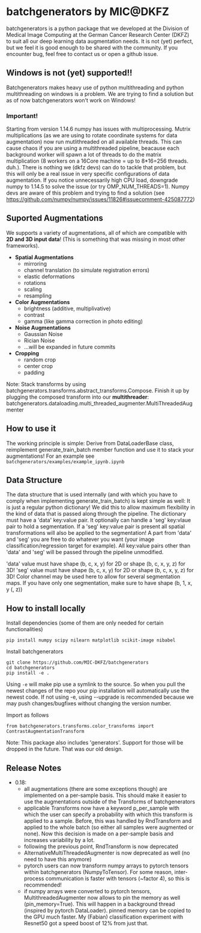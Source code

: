 # batchgenerators by MIC@DKFZ
batchgenerators is a python package that we developed at the Division of Medical Image Computing at the German Cancer
Research Center (DKFZ) to suit all our deep learning data augmentation needs.
It is not (yet) perfect, but we feel it is good enough to be shared with the community. If you encounter bug, feel free
to contact us or open a github issue.

## Windows is not (yet) supported!!
Batchgenerators makes heavy use of python multithreading and python multithreading on windows is a problem. We are trying to find a solution but as of now batchgenerators won't work on Windows!

### Important!
Starting from version 1.14.6 numpy has issues with multiprocessing. Mutrix multiplications (as we are using 
to rotate coordinate systems for data augmentation) now run mutlithreaded on all available threads. 
This can cause chaos if you are using a multithreaded pipeline, beacause each background worker will spawn a lot of 
threads to do the matrix multiplication (8 workers on a 16Core machine = up to 8*16=256 threads. duh.). There is nothing we (dkfz devs) can do to 
tackle that problem, but this will only be a real issue in very specific configurations of data augmentation. If you 
notice unnecessarily high CPU load, downgrade numpy to 1.14.5 to solve the issue (or try OMP_NUM_THREADS=1). 
Numpy devs are aware of this problem and trying to find a solution (see https://github.com/numpy/numpy/issues/11826#issuecomment-425087772)

## Suported Augmentations
We supports a variety of augmentations, all of which are compatible with **2D and 3D input data**! (This is something
that was missing in most other frameworks).

* **Spatial Augmentations**
  * mirroring
  * channel translation (to simulate registration errors)
  * elastic deformations
  * rotations
  * scaling
  * resampling
* **Color Augmentations**
  * brightness (additive, multiplivative)
  * contrast
  * gamma (like gamma correction in photo editing)
* **Noise Augmentations**
  * Gaussian Noise
  * Rician Noise
  * ...will be expanded in future commits
* **Cropping**
  * random crop
  * center crop
  * padding

Note: Stack transforms by using batchgenerators.transforms.abstract_transforms.Compose. Finish it up by plugging the
composed transform into our **multithreader**: batchgenerators.dataloading.multi_threaded_augmenter.MultiThreadedAugmenter


## How to use it

The working principle is simple: Derive from DataLoaderBase class, reimplement generate_train_batch member function and
use it to stack your augmentations!
For an example see `batchgenerators/examples/example_ipynb.ipynb`


## Data Structure

The data structure that is used internally (and with which you have to comply when implementing generate_train_batch)
is kept simple as well: It is just a regular python dictionary! We did this to allow maximum flexibility in the kind of
data that is passed along through the pipeline. The dictionary must have a 'data' key:value pair. It optionally can
handle a 'seg' key:vlaue pair to hold a segmentation. If a 'seg' key:value pair is present all spatial transformations
will also be applied to the segmentation! A part from 'data' and 'seg' you are free to do whatever you want (your image
classification/regression target for example). All key:value pairs other than 'data' and 'seg' will be passed through the
pipeline unmodified.

'data' value must have shape (b, c, x, y) for 2D or shape (b, c, x, y, z) for 3D!
'seg' value must have shape (b, c, x, y) for 2D or shape (b, c, x, y, z) for 3D! Color channel may be used here to
allow for several segmentation maps. If you have only one segmentation, make sure to have shape (b, 1, x, y (, z))

## How to install locally

Install dependencies (some of them are only needed for certain functionalities)
```
pip install numpy scipy nilearn matplotlib scikit-image nibabel
```

Install batchgenerators
```
git clone https://github.com/MIC-DKFZ/batchgenerators
cd batchgenerators
pip install -e .
```

Using `-e` will make pip use a symlink to the source. So when you pull the newest changes of the repo your pip
installation will automatically use the newest code. If not using -e, using --upgrade is recommended because we may push
changes/bugfixes without changing the version number.

Import as follows
```
from batchgenerators.transforms.color_transforms import ContrastAugmentationTransform
```

Note: This package also includes 'generators'. Support for those will be dropped in the future. That was our old design.

## Release Notes

- 0.18:
    - all augmentations (there are some exceptions though) are implemented on a per-sample basis. This should make it 
    easier to use the augmentations outside of the Transforms of batchgenerators 
    - applicable Transforms now have a keyword p_per_sample with which the user can specify a probability with which this
     transform is applied to a sample. Before, this was handled by RndTransform and applied to the whole batch (so 
     either all samples were augmented or none). Now this decision is made on a per-sample basis and increases 
     variability by a lot.
    - following the previous point, RndTransform is now deprecated
    - AlternativeMultiThreadedAugmenter is now deprecated as well (no need to have this anymore)
    - pytorch users can now transform numpy arrays to pytorch tensors within batchgenerators (NumpyToTensor). For some 
    reason, inter-process communication is faster with tensors (~factor 4), so this is recommended!
    - if numpy arrays were converted to pytorch tensors, MultithreadedAugmenter now allows to pin the memory as well 
    (pin_memory=True). This will happen in a background thread (inspired by pytorch DataLoader). pinned memory can be 
    copied to the GPU much faster. My (Fabian) classification experiment with Resnet50 got a speed boost of 12% from just 
    that.
